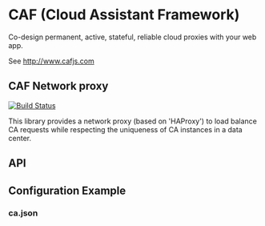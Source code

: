 # CAF (Cloud Assistant Framework)

Co-design permanent, active, stateful, reliable cloud proxies with your web app.

See http://www.cafjs.com 

## CAF Network proxy
[![Build Status](http://ci.cafjs.com/api/badges/cafjs/caf_netproxy/status.svg)](http://ci.cafjs.com/cafjs/caf_netproxy)


This library provides a network proxy (based on 'HAProxy') to load balance CA requests while respecting the uniqueness of CA instances in a data center. 


## API


    
 
## Configuration Example

### ca.json


